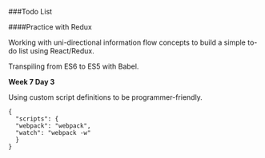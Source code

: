 ###Todo List

####Practice with Redux

Working with uni-directional information flow concepts to build a simple to-do list using React/Redux.

Transpiling from ES6 to ES5 with Babel.

__Week 7 Day 3__

Using custom script definitions to be programmer-friendly.

```
{
  "scripts": {
  "webpack": "webpack",
  "watch": "webpack -w"
  }
}
